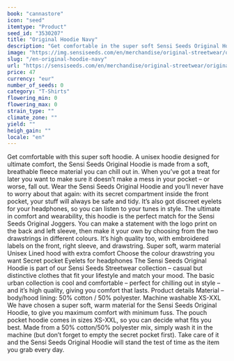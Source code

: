 ```yaml
---
book: "cannastore"
icon: "seed"
itemtype: "Product"
seed_id: "3530207"
title: "Original Hoodie Navy"
description: "Get comfortable in the super soft Sensi Seeds Original Hoodie: a high quality unisex hoodie designed to move with you. Buy online now!"
image: "https://img.sensiseeds.com/en/merchandise/original-streetwear/original-hoodie-navy-image.png"
slug: "/en-original-hoodie-navy"
url: "https://sensiseeds.com/en/merchandise/original-streetwear/original-hoodie-navy?a_aid=cannastore"
price: 47
currency: "eur"
number_of_seeds: 0
category: "T-Shirts"
flowering_min: 0
flowering_max: 0
strain_type: ""
climate_zone: ""
yield: ""
heigh_gain: ""
locale: "en"
---
```

Get comfortable with this super soft hoodie. A unisex hoodie designed for ultimate comfort, the Sensi Seeds Original Hoodie is made from a soft, breathable fleece material you can chill out in. When you’ve got a treat for later you want to make sure it doesn’t make a mess in your pocket – or worse, fall out. Wear the Sensi Seeds Original Hoodie and you’ll never have to worry about that again: with its secret compartment inside the front pocket, your stuff will always be safe and tidy. It’s also got discreet eyelets for your headphones, so you can listen to your tunes in style. The ultimate in comfort and wearability, this hoodie is the perfect match for the Sensi Seeds Original Joggers. You can make a statement with the logo print on the back and left sleeve, then make it your own by choosing from the two drawstrings in different colours. It’s high quality too, with embroidered labels on the front, right sleeve, and drawstring. Super soft, warm material Unisex Lined hood with extra comfort Choose the colour drawstring you want Secret pocket Eyelets for headphones The Sensi Seeds Original Hoodie is part of our Sensi Seeds Streetwear collection – casual but distinctive clothes that fit your lifestyle and match your mood. The basic urban collection is cool and comfortable – perfect for chilling out in style – and it’s high quality, giving you comfort that lasts. Product details Material – body/hood lining: 50% cotton / 50% polyester. Machine washable XS-XXL We have chosen a super soft, warm material for the Sensi Seeds Original Hoodie, to give you maximum comfort with minimum fuss. The pouch pocket hoodie comes in sizes XS-XXL, so you can decide what fits you best. Made from a 50% cotton/50% polyester mix, simply wash it in the machine (but don’t forget to empty the secret pocket first). Take care of it and the Sensi Seeds Original Hoodie will stand the test of time as the item you grab every day.
